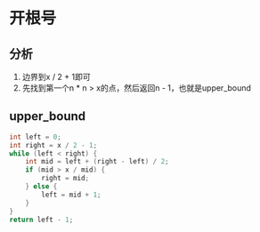 # 开根号

## 分析

1. 边界到x / 2 + 1即可
2. 先找到第一个n * n > x的点，然后返回n - 1，也就是upper_bound

## upper_bound

```cpp
int left = 0;
int right = x / 2 - 1;
while (left < right) {
    int mid = left + (right - left) / 2;
    if (mid > x / mid) {
        right = mid;
    } else {
        left = mid + 1;
    }
}
return left - 1;
```